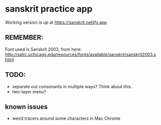 # sanskrit practice app

Working version is up at https://sanskrit.netlify.app

## REMEMBER:

Font used is Sanskrit 2003, from here: http://salrc.uchicago.edu/resources/fonts/available/sanskrit/sanskrit2003.shtml

## TODO:

- separate out consonants in multiple ways? Think about this.
- two-layer menu?

## known issues

 - weird tracers around some characters in Mac Chrome